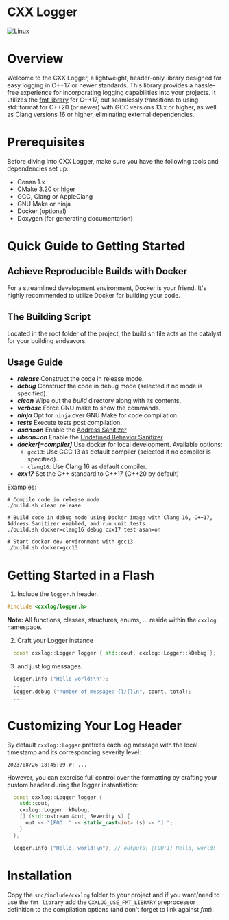 CXX Logger
==========

[![Linux](https://github.com/c-carrasco/cxxlogger/actions/workflows/main.yml/badge.svg)](https://github.com/c-carrasco/cxxlogger/actions/workflows/main.yml)

# Overview

Welcome to the CXX Logger, a lightweight, header-only library designed for easy logging in C++17 or newer standards.
This library provides a hassle-free experience for incorporating logging capabilities into your projects. It utilizes the [fmt library](https://github.com/fmtlib/fmt) for C++17, but seamlessly transitions to using std::format for C++20 (or newer) with GCC versions 13.x or higher, as well as Clang versions 16 or higher, eliminating external dependencies.

# Prerequisites

Before diving into CXX Logger, make sure you have the following tools and dependencies set up:

- Conan 1.x
- CMake 3.20 or higer
- GCC, Clang or AppleClang
- GNU Make or ninja
- Docker (optional)
- Doxygen (for generating documentation)

# Quick Guide to Getting Started

## Achieve Reproducible Builds with Docker

For a streamlined development environment, Docker is your friend. It's highly recommended to utilize Docker for building your code.

## The Building Script

Located in the root folder of the project, the build.sh file acts as the catalyst for your building endeavors.

**Usage Guide**
---------------
* **_release_**
Construct the code in release mode.
* **_debug_**
Construct the code in debug mode (selected if no mode is specified).
* **_clean_**
Wipe out the _build_ directory along with its contents.
* **_verbose_**
Force GNU make to show the commands.
* **_ninja_**
Opt for `ninja` over GNU Make for code compilation.
* **_tests_**
Execute tests post compilation.
* **_asan=on_**
Enable the [Address Sanitizer](#section5_1)
* **_ubsan=on_**
Enable the [Undefined Behavior Sanitizer](#section5_2)
* **_docker[=compiler]_**
Use docker for local development.
  Available options:
    - `gcc13`: Use GCC 13 as default compiler (selected if no compiler is specified).
    - `clang16`: Use Clang 16 as default compiler.
* **_cxx17_**
Set the C++ standard to C++17 (C++20 by default)

Examples:

```
# Compile code in release mode
./build.sh clean release

# Build code in debug mode using Docker image with Clang 16, C++17, Address Sanitizer enabled, and run unit tests
./build.sh docker=clang16 debug cxx17 test asan=on

# Start docker dev environment with gcc13
./build.sh docker=gcc13
```

# Getting Started in a Flash

1. Include the `logger.h` header.

```CPP
#include <cxxlog/logger.h>
```

**Note:** All functions, classes, structures, enums, ...  reside within the `cxxlog` namespace.

2. Craft your Logger instance

```CPP
  const cxxlog::Logger logger { std::cout, cxxlog::Logger::kDebug };
```

3. and just log messages.

```CPP
  logger.info ("Hello world!\n");
  ...
  logger.debug ("number of message: {}/{}\n", count, total);
  ...
```

# Customizing Your Log Header

By default `cxxlog::Logger` prefixes each log message with the local timestamp and its corresponding severity level:

```
2023/08/26 18:45:09 W: ...
```

However, you can exercise full control over the formatting by crafting your custom header during the logger instantiation:

```CPP
  const cxxlog::Logger logger {
    std::cout,
    cxxlog::Logger::kDebug,
    [] (std::ostream &out, Severity s) {
      out << "[FOO: " << static_cast<int> (s) << "] ";
    }
  };

  logger.info ("Hello, world!\n"); // outputs: [FOO:1] Hello, world!
```

# Installation

Copy the `src/include/cxxlog` folder to your project and if you want/need to use the `fmt library` add the `CXXLOG_USE_FMT_LIBRARY` preprocessor definition to the compilation options (and don't forget to link against _fmt_).
